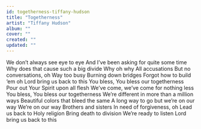 ```yaml
---
id: togetherness-tiffany-hudson
title: "Togetherness"
artist: "Tiffany Hudson"
album: ""
cover: ""
created: ""
updated: ""
---
```


We don’t always see eye to eye
And I’ve been asking for quite some time
Why does that cause such a big divide
Why oh why
All accusations
But no conversations, oh
Way too busy
Burning down bridges
Forgot how to build  ‘em  oh
Lord bring us back to this
You bless, You bless our togetherness
Pour out Your Spirit upon all flesh
We’ve come, we’ve come for nothing less
You bless, You bless our togetherness
We’re different in more than a million ways
Beautiful colors that bleed the same
A long way to go but we’re on our way
We’re on our way
Brothers and sisters
In need of forgiveness, oh
Lead us back to Holy religion
Bring death to division
We’re ready to listen
Lord bring us back to this